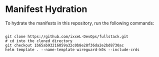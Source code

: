 
# Manifest Hydration

To hydrate the manifests in this repository, run the following commands:

```shell

git clone https://github.com/ixxeL-DevOps/fullstack.git
# cd into the cloned directory
git checkout 1b65ab93216059a32c0b8e28f36da2e2bd8730ac
helm template . --name-template wireguard-k0s --include-crds
```